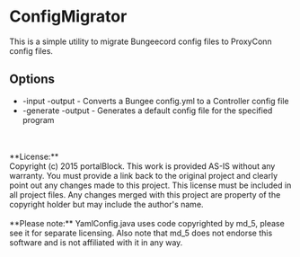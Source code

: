 ConfigMigrator
===============
This is a simple utility to migrate Bungeecord config files to ProxyConn config files.<br>
<h2>Options</h2>
<ul>
    <li>-input <path/to/bungee/config> -output <path/to/output> - Converts a Bungee config.yml to a Controller config file</li>
    <li>-generate <client|controller> -output <path/to/output> - Generates a default config file for the specified program</li>
</ul>
<br><br>
**License:**<br>
Copyright (c) 2015 portalBlock. This work is provided AS-IS without any warranty.
You must provide a link back to the original project and clearly point out any changes made to this project.
This license must be included in all project files.
Any changes merged with this project are property of the copyright holder but may include the author's name.
<br><br>
**Please note:** YamlConfig.java uses code copyrighted by md_5, please see it for separate licensing. Also note that md_5 does not endorse this
software and is not affiliated with it in any way.